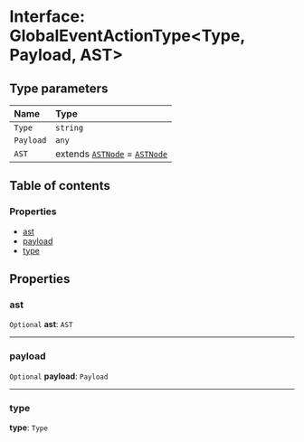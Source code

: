 # Interface: GlobalEventActionType\<Type, Payload, AST>

## Type parameters

| Name | Type |
| :------ | :------ |
| `Type` | `string` |
| `Payload` | `any` |
| `AST` | extends [`ASTNode`](/en/auto-docs/variable-plugin/classes/ASTNode.md) = [`ASTNode`](/en/auto-docs/variable-plugin/classes/ASTNode.md) |

## Table of contents

### Properties

* [ast](/en/auto-docs/variable-plugin/interfaces/GlobalEventActionType.md#ast)
* [payload](/en/auto-docs/variable-plugin/interfaces/GlobalEventActionType.md#payload)
* [type](/en/auto-docs/variable-plugin/interfaces/GlobalEventActionType.md#type)

## Properties

### ast

`Optional` **ast**: `AST`

***

### payload

`Optional` **payload**: `Payload`

***

### type

**type**: `Type`
